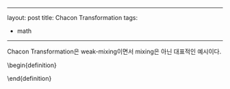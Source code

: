 
---
layout: post
title: Chacon Transformation
tags: 
  - math
---

Chacon Transformation은 weak-mixing이면서 mixing은 아닌 대표적인 예시이다.

\begin{definition}
    
\end{definition}
